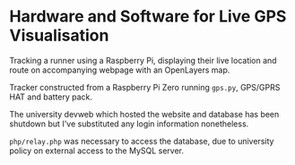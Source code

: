 # Hardware and Software for Live GPS Visualisation

Tracking a runner using a Raspberry Pi, displaying their live location and route on accompanying webpage with an OpenLayers map.

Tracker constructed from a Raspberry Pi Zero running `gps.py`, GPS/GPRS HAT and battery pack.

The university devweb which hosted the website and database has been shutdown but I've substituted any login information nonetheless.

`php/relay.php` was necessary to access the database, due to university policy on external access to the MySQL server.
